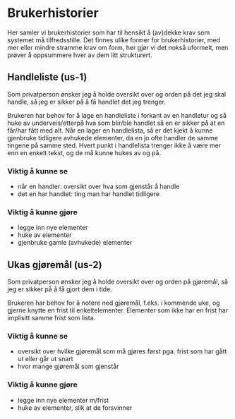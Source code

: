 # Brukerhistorier

Her samler vi brukerhistorier som har til hensikt å (av)dekke krav som systemet må tilfredsstille.
Det finnes ulike former for brukerhistorier, med mer eller mindre stramme krav om form, her gjør vi det nokså uformelt,
men prøver å oppsummere hver av dem litt strukturert.

## Handleliste (us-1)

Som privatperson ønsker jeg å holde oversikt over og orden på det jeg skal handle,
så jeg er sikker på å få handlet det jeg trenger.

Brukeren har behov for å lage en handleliste i forkant av en handletur og
så huke av underveis/etterpå hva som blir/ble handlet så en er sikker på at en får/har fått med alt.
Når en lager en handlelista, så er det kjekt å kunne gjenbruke tidligere avhukede elementer,
da en jo ofte handler de samme tingene på samme sted.
Hvert punkt i handlelista trenger ikke å være mer enn en enkelt tekst, og de må kunne hukes av og på.

### Viktig å kunne se

- når en handler: oversikt over hva som gjenstår å handle
- det en har handlet: ting man har handlet tidligere

### Viktig å kunne gjøre

- legge inn nye elementer
- huke av elementer
- gjenbruke gamle (avhukede) elementer

## Ukas gjøremål (us-2)

Som privatperson ønsker jeg å holde oversikt over og orden på gjøremål,
så jeg er sikker på å få gjort dem i tide.

Brukeren har behov for å notere ned gjøremål, f.eks. i kommende uke, og gjerne knytte en frist til enkeltelementer.
Elementer som ikke har en frist har implisitt samme frist som lista.

### Viktig å kunne se

- oversikt over hvilke gjøremål som må gjøres først pga. frist som har gått ut eller går ut snart
- hvor mange gjøremål som gjenstår

### Viktig å kunne gjøre

- legge inn nye elementer m/frist
- huke av elementer, slik at de forsvinner
